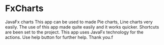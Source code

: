 # FxCharts
JavaFx charts
This app can be used to made Pie charts, Line charts very easily.
The use of this app made quite easily and it works quicker.
Shortcuts are been set to the project.
This app uses JavaFx technology for the actions.
Use help button for further help.
Thank you.f
